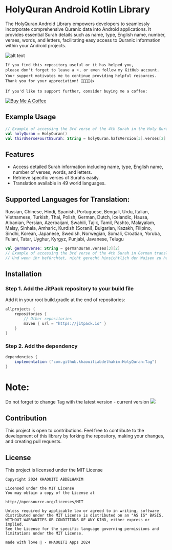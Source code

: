 # HolyQuran Android Kotlin Library

The HolyQuran Android Library empowers developers to seamlessly incorporate comprehensive Quranic data into Android applications. It provides essential Surah details such as name, type, English name, number, verses, words, and letters, facilitating easy access to Quranic information within your Android projects.

![alt text](https://github.com/khaouitiabdelhakim/HolyQuran/blob/master/HolyQuran.png)


```
If you find this repository useful or it has helped you,
please don't forget to leave a ⭐️, or even follow my GitHub account.
Your support motivates me to continue providing helpful resources.
Thank you for your appreciation! 🌟🚀💖😊👍

If you'd like to support further, consider buying me a coffee:
```
[![Buy Me A Coffee](https://img.shields.io/badge/Buy%20Me%20A%20Coffee--yellow.svg?style=for-the-badge&logo=buy-me-a-coffee)](https://www.buymeacoffee.com/kh.abdelhakim)

## Example Usage

```kotlin
// Example of accessing the 3rd verse of the 4th Surah in the Holy Quran
val holyQuran = HolyQuran()
val thirdVerseFourthSurah: String = holyQuran.hafsVersion[3].verses[2]
```

## Features

- Access detailed Surah information including name, type, English name, number of verses, words, and letters.
- Retrieve specific verses of Surahs easily.
- Translation available in 49 world languages.


## Supported Languages for Translation:
Russian, Chinese, Hindi, Spanish, Portuguese, Bengali, Urdu, Italian, Vietnamese, Turkish, Thai, Polish, German, Dutch, Icelandic, Hausa, Albanian, Persian, Azerbaijani, Swahili, Tajik, Tamil, Pashto, Malayalam, Malay, Sinhala, Amharic, Kurdish (Sorani), Bulgarian, Kazakh, Filipino, Sindhi, Korean, Japanese, Swedish, Norwegian, Somali, Croatian, Yoruba, Fulani, Tatar, Uyghur, Kyrgyz, Punjabi, Javanese, Telugu

```kotlin
val germanVerse: String = germanQuran.verses[3][2]
// Example of accessing the 3rd verse of the 4th Surah in German translation:
// Und wenn ihr befürchtet, nicht gerecht hinsichtlich der Waisen zu handeln ...
```

## Installation

### Step 1. Add the JitPack repository to your build file

Add it in your root build.gradle at the end of repositories:

```groovy
allprojects {
    repositories {
        // Other repositories
        maven { url = "https://jitpack.io" }
    }
}
```

### Step 2. Add the dependency

```groovy
dependencies {
    implementation ("com.github.khaouitiabdelhakim:HolyQuran:Tag")
}
```


# Note:  
Do not forget to change Tag with the latest version - current version [![](https://jitpack.io/v/khaouitiabdelhakim/HolyQuran.svg)](https://jitpack.io/#khaouitiabdelhakim/HolyQuran)


## Contribution

This project is open to contributions. Feel free to contribute to the development of this library by forking the repository, making your changes, and creating pull requests.

## License
This project is licensed under the MIT License 

```
Copyright 2024 KHAOUITI ABDELHAKIM

Licensed under the MIT License
You may obtain a copy of the License at

http://opensource.org/licenses/MIT

Unless required by applicable law or agreed to in writing, software
distributed under the MIT License is distributed on an "AS IS" BASIS,
WITHOUT WARRANTIES OR CONDITIONS OF ANY KIND, either express or implied.
See the License for the specific language governing permissions and
limitations under the MIT License.

made with love 💖 - KHAOUITI Apps 2024
```
